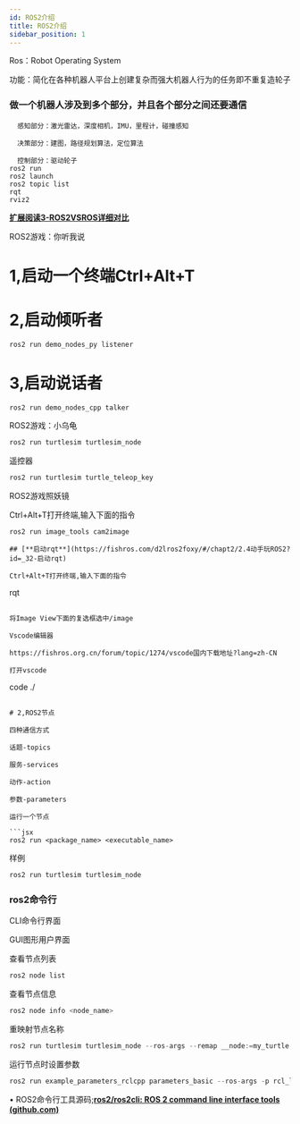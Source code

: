 ```yaml
---
id: ROS2介绍
title: ROS2介绍
sidebar_position: 1
---
```


Ros：Robot Operating System

功能：简化在各种机器人平台上创建复杂而强大机器人行为的任务即不重复造轮子

### 做一个机器人涉及到多个部分，并且各个部分之间还要通信

```
  感知部分：激光雷达，深度相机，IMU，里程计，碰撞感知

  决策部分：建图，路径规划算法，定位算法

  控制部分：驱动轮子
ros2 run
ros2 launch
ros2 topic list
rqt
rviz2
```

[**扩展阅读3-ROS2VSROS详细对比**](https://fishros.com/d2lros2foxy/#/chapt1/扩展阅读3-ROS2VSROS详细对比)

ROS2游戏：你听我说

# 1,启动一个终端Ctrl+Alt+T

# 2,启动倾听者

```jsx
ros2 run demo_nodes_py listener
```

# 3,启动说话者

```jsx
ros2 run demo_nodes_cpp talker
```

ROS2游戏：小乌龟

```jsx
ros2 run turtlesim turtlesim_node
```

遥控器

```jsx
ros2 run turtlesim turtle_teleop_key
```

ROS2游戏照妖镜

Ctrl+Alt+T打开终端,输入下面的指令

```
ros2 run image_tools cam2image

## [**启动rqt**](https://fishros.com/d2lros2foxy/#/chapt2/2.4动手玩ROS2?id=_32-启动rqt)

Ctrl+Alt+T打开终端,输入下面的指令

```
rqt 
```

将Image View下面的复选框选中/image

Vscode编辑器

https://fishros.org.cn/forum/topic/1274/vscode国内下载地址?lang=zh-CN

打开vscode

```
code ./
```

# 2,ROS2节点

四种通信方式

话题-topics

服务-services

动作-action

参数-parameters

运行一个节点

```jsx
ros2 run <package_name> <executable_name>
```

样例

```jsx
ros2 run turtlesim turtlesim_node
```

### ros2命令行

CLI命令行界面

GUI图形用户界面

查看节点列表

```jsx
ros2 node list
```

查看节点信息

```jsx
ros2 node info <node_name>
```

重映射节点名称

```jsx
ros2 run turtlesim turtlesim_node --ros-args --remap __node:=my_turtle
```

运行节点时设置参数

```jsx
ros2 run example_parameters_rclcpp parameters_basic --ros-args -p rcl_log_level:=10
```

• ROS2命令行工具源码;[**ros2/ros2cli: ROS 2 command line interface tools (github.com)**](https://github.com/ros2/ros2cli)